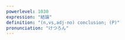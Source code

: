 ```yaml
---
powerlevel: 1030
expression: "結論"
definition: "(n,vs,adj-no) conclusion; (P)"
pronunciation: "けつろん"
---
```

